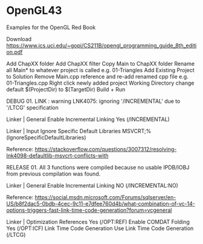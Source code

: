 # OpenGL43
Examples for the OpenGL Red Book

Download
https://www.ics.uci.edu/~gopi/CS211B/opengl_programming_guide_8th_edition.pdf

Add ChapXX folder
Add ChapXX filter
Copy Main to ChapXX folder
Rename all Main* to whatever project is called e.g. 01-Triangles
Add Existing Project to Solution
Remove Main.cpp reference and re-add renamed cpp file e.g. 01-Triangles.cpp
Right click newly added project
Working Directory change default $(ProjectDir) to $(TargetDir)
Build + Run


DEBUG
01.
LINK : warning LNK4075: ignoring '/INCREMENTAL' due to '/LTCG' specification

Linker | General
Enable Incremental Linking
Yes (/INCREMENTAL)


Linker | Input
Ignore Specific Default Libraries
MSVCRT;%(IgnoreSpecificDefaultLibraries)

Reference:
https://stackoverflow.com/questions/3007312/resolving-lnk4098-defaultlib-msvcrt-conflicts-with


RELEASE
01.
All 3 functions were compiled because no usable IPDB/IOBJ from previous compilation was found.

Linker | General
Enable Incremental Linking
NO (/INCREMENTAL:NO)

Reference:
https://social.msdn.microsoft.com/Forums/sqlserver/en-US/b8f2dac5-0bdb-4cec-9c11-e7dfee760d4b/what-combination-of-vc-14-options-triggers-fast-link-time-code-generation?forum=vcgeneral


Linker | Optimization
References					Yes (/OPT:REF)
Enable COMDAT Folding		Yes (/OPT:ICF)
Link Time Code Generation	Use Link Time Code Generation (/LTCG)